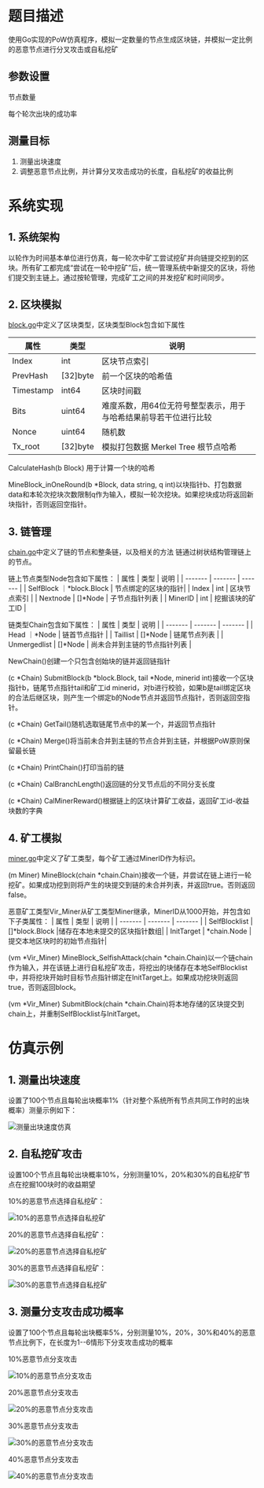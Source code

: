 # 题目描述
使用Go实现的PoW仿真程序，模拟一定数量的节点生成区块链，并模拟一定比例的恶意节点进行分叉攻击或自私挖矿
## 参数设置
节点数量

每个轮次出块的成功率

## 测量目标
1. 测量出块速度
2. 调整恶意节点比例，并计算分叉攻击成功的长度，自私挖矿的收益比例

# 系统实现

## 1. 系统架构

以轮作为时间基本单位进行仿真，每一轮次中矿工尝试挖矿并向链提交挖到的区块。所有矿工都完成“尝试在一轮中挖矿”后，统一管理系统中新提交的区块，将他们提交到主链上。通过按轮管理，完成矿工之间的并发挖矿和时间同步。

## 2. 区块模拟
[block.go](./tools/block/block.go)中定义了区块类型，区块类型Block包含如下属性

| 属性 | 类型 | 说明 |
| ------- | ------- | ------- |
| Index | int | 区块节点索引 |
| PrevHash | [32]byte | 前一个区块的哈希值 |
| Timestamp | int64 | 区块时间戳 |
| Bits | uint64 | 难度系数，用64位无符号整型表示，用于与哈希结果前导若干位进行比较 |
| Nonce | uint64 | 随机数 |
| Tx_root | [32]byte | 模拟打包数据 Merkel Tree 根节点哈希 |

CalculateHash(b Block) 用于计算一个块的哈希

MineBlock_inOneRound(b *Block, data string, q int)以块指针b、打包数据data和本轮次挖块次数限制q作为输入，模拟一轮次挖块。如果挖块成功将返回新块指针，否则返回空指针。

## 3. 链管理
[chain.go](./tools/chain/chain.go)中定义了链的节点和整条链，以及相关的方法
链通过树状结构管理链上的节点。

链上节点类型Node包含如下属性：
| 属性 | 类型 | 说明 |
| ------- | ------- | ------- |
| SelfBlock ｜*block.Block | 节点绑定的区块的指针|
| Index | int | 区块节点索引 |
| Nextnode | []*Node | 子节点指针列表 |
| MinerID | int | 挖掘该块的矿工ID |

链类型Chain包含如下属性：
| 属性 | 类型 | 说明 |
| ------- | ------- | ------- |
| Head ｜*Node | 链首节点指针 |
| Taillist | []*Node | 链尾节点列表 |
| Unmergedlist | []*Node | 尚未合并到主链的节点指针列表 |

NewChain()创建一个只包含创始块的链并返回链指针

(c *Chain) SubmitBlock(b *block.Block, tail *Node, minerid int)接收一个区块指针b，链尾节点指针tail和矿工id minerid，对b进行校验，如果b是tail绑定区块的合法后继区块，则产生一个绑定b的Node节点并返回节点指针，否则返回空指针。

(c *Chain) GetTail()随机选取链尾节点中的某一个，并返回节点指针

(c *Chain) Merge()将当前未合并到主链的节点合并到主链，并根据PoW原则保留最长链

(c *Chain) PrintChain()打印当前的链

(c *Chain) CalBranchLength()返回链的分叉节点后的不同分支长度

(c *Chain) CalMinerReward()根据链上的区块计算矿工收益，返回矿工id-收益块数的字典

## 4. 矿工模拟
[miner.go](./tools/miner/miner.go)中定义了矿工类型，每个矿工通过MinerID作为标识。

(m Miner) MineBlock(chain *chain.Chain)接收一个链，并尝试在链上进行一轮挖矿。如果成功挖到则将产生的块提交到链的未合并列表，并返回true。否则返回false。

恶意矿工类型Vir_Miner从矿工类型Miner继承，MinerID从1000开始，并包含如下子类属性：
| 属性 | 类型 | 说明 |
| ------- | ------- | ------- |
| SelfBlocklist | []*block.Block |储存在本地未提交的区块指针数组|
| InitTarget | *chain.Node |提交本地区块时的初始节点指针|

(vm *Vir_Miner) MineBlock_SelfishAttack(chain *chain.Chain)以一个链chain作为输入，并在该链上进行自私挖矿攻击，将挖出的块储存在本地SelfBlocklist中，并将挖块开始时目标节点指针绑定在InitTarget上。如果成功挖块则返回true，否则返回block。

(vm *Vir_Miner) SubmitBlock(chain *chain.Chain)将本地存储的区块提交到chain上，并重制SelfBlocklist与InitTarget。

# 仿真示例

## 1. 测量出块速度

设置了100个节点且每轮出块概率1%（针对整个系统所有节点共同工作时的出块概率）测量示例如下：

![测量出块速度仿真](./image/CalSpeed.png)

## 2. 自私挖矿攻击

设置100个节点且每轮出块概率10%，分别测量10%，20%和30%的自私挖矿节点在挖掘100块时的收益期望

10%的恶意节点选择自私挖矿：

![10%的恶意节点选择自私挖矿](./image/Self_10.png)

20%的恶意节点选择自私挖矿：

![20%的恶意节点选择自私挖矿](./image/Self_20.png)

30%的恶意节点选择自私挖矿：

![30%的恶意节点选择自私挖矿](./image/Self_30.png)

## 3. 测量分支攻击成功概率

设置了100个节点且每轮出块概率5%，分别测量10%，20%，30%和40%的恶意节点比例下，在长度为1--6情形下分支攻击成功的概率

10%恶意节点分支攻击

![10%的恶意节点分支攻击](./image/Branch10.png)

20%恶意节点分支攻击

![20%的恶意节点分支攻击](./image/Branch20.png)

30%恶意节点分支攻击

![30%的恶意节点分支攻击](./image/Branch30.png)

40%恶意节点分支攻击

![40%的恶意节点分支攻击](./image/Branch40.png)